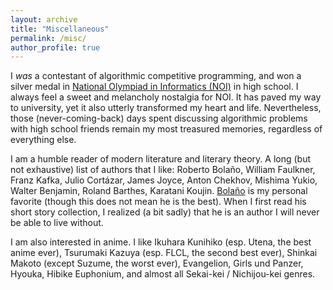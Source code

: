 ```yaml
---
layout: archive
title: "Miscellaneous"
permalink: /misc/
author_profile: true
---
```


I *was* a contestant of algorithmic competitive programming, and won a silver medal in [National Olympiad in Informatics (NOI)](https://www.noi.cn) in high school. I always feel a sweet and melancholy nostalgia for NOI. It has paved my way to university, yet it also utterly transformed my heart and life. Nevertheless, those (never-coming-back) days spent discussing algorithmic problems with high school friends remain my most treasured memories, regardless of everything else.

I am a humble reader of modern literature and literary theory. A long (but not exhaustive) list of authors that I like: Roberto Bolaño, William Faulkner, Franz Kafka, Julio Cortázar, James Joyce, Anton Chekhov, Mishima Yukio, Walter Benjamin, Roland Barthes, Karatani Koujin. [Bolaño](https://en.wikipedia.org/wiki/Roberto_Bola%C3%B1o) is my personal favorite (though this does not mean he is the best). When I first read his short story collection, I realized (a bit sadly) that he is an author I will never be able to live without.

I am also interested in anime. I like Ikuhara Kunihiko (esp. Utena, the best anime ever), Tsurumaki Kazuya (esp. FLCL, the second best ever), Shinkai Makoto (except Suzume, the worst ever), Evangelion, Girls und Panzer, Hyouka, Hibike Euphonium, and almost all Sekai-kei / Nichijou-kei genres.
